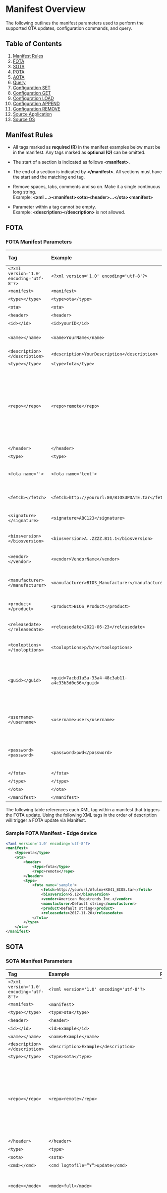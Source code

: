 # Manifest Overview

The following outlines the manifest parameters used to perform the supported OTA updates, configuration commands, and query.

## Table of Contents
1. [Manifest Rules](#manifest-rules-)
2. [FOTA](#FOTA)
3. [SOTA](#SOTA)
4. [POTA](#POTA)
5. [AOTA](#AOTA)
6. [Query](#Query)
7. [Configuration SET](#Set)
8. [Configuration GET](#Get)
9. [Configuration LOAD](#Load)
10. [Configuration APPEND](#Append)
11. [Configuration REMOVE](#Remove)
12. [Source Application](#Application)
13. [Source OS](#OS)

## Manifest Rules 

- All tags marked as **required (R)** in the manifest examples below
    must be in the manifest. Any tags marked as **optional (O)** can be
    omitted.

- The start of a section is indicated as follows **\<manifest\>**.

- The end of a section is indicated by **\</manifest\>**. All sections
    must have the start and the matching end tag.

- Remove spaces, tabs, comments and so on. Make it a single continuous
    long string.  
    Example: **\<xml
    ...\>\<manifest\>\<ota\>\<header\>...\</ota\>\<manifest\>**

- Parameter within a tag cannot be empty.  
    Example: **\<description\>\</description\>** is not allowed.


## FOTA

### FOTA Manifest Parameters

| Tag                                      | Example                                             | Required /Optional | Notes                                                                                                                                                       |
|:-----------------------------------------|:----------------------------------------------------|:------------------:|:------------------------------------------------------------------------------------------------------------------------------------------------------------|
| `<?xml version='1.0' encoding='utf-8'?>` | `<?xml version='1.0' encoding='utf-8'?>`            |         R          |                                                                                                                                                             |
| `<manifest>`                             | `<manifest>`                                        |         R          |                                                                                                                                                             |
| `<type></type>`                          | `<type>ota</type>`                                  |         R          | Always OTA                                                                                                                                                  |
| `<ota>`                                  | `<ota>`                                             |         R          |                                                                                                                                                             |
| `<header>`                               | `<header>`                                          |         R          |                                                                                                                                                             |
| `<id></id>`                              | `<id>yourID</id>`                                   |         O          |                                                                                                                                                             |
| `<name></name>`                          | `<name>YourName</name>`                             |         O          | Endpoint Manufacturer Name                                                                                                                                  |
| `<description></description>`            | `<description>YourDescription</description`>        |         O          |                                                                                                                                                             |
| `<type></type>`                          | `<type>fota</type>`                                 |         R          |                                                                                                                                                             |
| `<repo></repo>`                          | `<repo>remote</repo>`                               |         O          | [local or remote].  If file is already downloaded on the system, then use _**local**_.  If it needs to be fetched from remote repository, use **_remote_**. |
| `</header>`                              | `</header>`                                         |         R          |                                                                                                                                                             |
| `<type>`                                 | `<type>`                                            |         R          |                                                                                                                                                             |
| `<fota name=''>`                         | `<fota name='text'>`                                |         R          | Text must be compliant with XML Standards                                                                                                                   |
| `<fetch></fetch>`                        | `<fetch>http://yoururl:80/BIOSUPDATE.tar</fetch>`   |         R          | FOTA path created in repository                                                                                                                             |
| `<signature></signature>`                | `<signature>ABC123</signature>`                     |         O          | Digital signature of *.tar file.                                                                                                                            |
| `<biosversion></biosversion>`            | `<biosversion>A..ZZZZ.B11.1</biosversion>`          |         R          | Verify with BIOS Vendor (IBV)                                                                                                                               |
| `<vendor></vendor>`                      | `<vendor>VendorName</vendor>`                       |         R          | Verify with BIOS Vendor (IBV)                                                                                                                               |
| `<manufacturer></manufacturer>`          | `<manufacturer>BIOS_Manufacturer</manufacturer>`    |         R          | In Release Notes supplied by BIOS vendor                                                                                                                    |
| `<product></product>`                    | `<product>BIOS_Product</product>`                   |         R          | Product Name set by Manufacturer                                                                                                                            |
| `<releasedate></releasedate>`            | `<releasedate>2021-06-23</releasedate>`             |         R          | Verify with BIOS Vendor (IBV)                                                                                                                               |
| `<tooloptions></tooloptions>`            | `<tooloptions>p/b/n</tooloptions>`                  |         O          | Verify with BIOS Vendor (IBV)                                                                                                                               |
| `<guid></guid>`                          | `<guid>7acbd1a5a-33a4-48c3ab11-a4c33b3d0e56</guid>` |         O          | Check for ‘System Firmware Type’ on running cmd:fwupdate -l                                                                                                 |
| `<username></username>`                  | `<username>user</username>`                         |         O          | Username used during fetch from remote repository                                                                                                           |
| `<password><password>`                   | `<password>pwd</password>`                          |         O          | Password used during fetch from remote repository                                                                                                           |
| `</fota>`                                | `</fota>`                                           |         R          |                                                                                                                                                             |
| `</type>`                                | `</type>`                                           |         R          |                                                                                                                                                             |
| `</ota>`                                 | `</ota>`                                            |         R          |                                                                                                                                                             |
| `</manifest>`                            | `</manifest>`                                       |         R          |                                                                                                                                                             |

The following table references each XML tag within a manifest that triggers the FOTA update. Using the following XML tags in the order of
description will trigger a FOTA update via Manifest.

### Sample FOTA Manifest - Edge device
```xml
<?xml version='1.0' encoding='utf-8'?>
<manifest>
    <type>ota</type>
    <ota>
        <header>
            <type>fota</type>
            <repo>remote</repo>
        </header>
        <type>
            <fota name='sample'>
                <fetch>http://yoururl/Afulnx+X041_BIOS.tar</fetch>
                <biosversion>5.12</biosversion>
                <vendor>American Megatrends Inc.</vendor>
                <manufacturer>Default string</manufacturer>
                <product>Default string</product>
                <releasedate>2017-11-20</releasedate>
            </fota>
        </type>
    </ota>
</manifest>
```

## SOTA

### SOTA Manifest Parameters 

| Tag                                      | Example                                      | Required/Optional | Notes                                                                                                                                                       |
|:-----------------------------------------|:---------------------------------------------|:-----------------:|:------------------------------------------------------------------------------------------------------------------------------------------------------------|
| `<?xml version='1.0' encoding='utf-8'?>` | `<?xml version='1.0' encoding='utf-8'?>`     |         R         |                                                                                                                                                             |
| `<manifest>`                             | `<manifest`>                                 |         R         |                                                                                                                                                             |
| `<type></type>`                          | `<type>ota</type>`                           |         R         | Always OTA                                                                                                                                                  |
| `<header>`                               | `<header>`                                   |         R         |                                                                                                                                                             |
| `<id></id>`                              | `<id>Example</id>`                           |         O         |                                                                                                                                                             |
| `<name></name>`                          | `<name>Example</name>`                       |         O         |                                                                                                                                                             |
| `<description></description>`            | `<description>Example</description>`         |         O         |                                                                                                                                                             |
| `<type></type>`                          | `<type>sota</type>`                          |         R         |                                                                                                                                                             |
| `<repo></repo>`                          | `<repo>remote</repo>`                        |         R         | [local or remote].  If file is already downloaded on the system, then use _**local**_.  If it needs to be fetched from remote repository, use **_remote_**. |
| `</header>`                              | `</header>`                                  |         R         |                                                                                                                                                             |
| `<type>`                                 | `<type>`                                     |         R         |                                                                                                                                                             |
| `<sota>`                                 | `<sota>`                                     |         R         |                                                                                                                                                             |
| `<cmd></cmd>`                            | `<cmd logtofile=”Y”>update</cmd>`            |         R         |                                                                                                                                                             |
| `<mode></mode>`                          | `<mode>full</mode>`                          |         O         | Valid values: [full, no-download, download-only]                                                                                                            |
| `<fetch></fetch>`                        | `<fetch>https://yoururl/file.mender</fetch>` |         O         | Used to download mender file from remote repository. (use repo=remote)                                                                                      |
| `<username></username>`                  | `<username>xx</username>`                    |         O         | Username for remote repository                                                                                                                              |                                                                 |
| `<password></password>`                  | `<password>xxx</password>`                   |         O         | Password for remote repository                                                                                                                              |                                                                 |
| `<release_date></release_ date>`         | `<release_date>2020-01-01</release_date>`    |         O         | The release date provided should be in ‘YYYY-MM-DD’ format.                                                                                                 |
| `</sota>`                                | `</sota>`                                    |         R         |                                                                                                                                                             |
| `</type>`                                | `</type>`                                    |         R         |                                                                                                                                                             |
| `</ota>`                                 | `</ota>`                                     |         R         |                                                                                                                                                             |
| `</manifest>`                            | `</manifest`>                                |         R         |                                                                                                                                                             |

### Sample SOTA Manifest - Ubuntu: 
```xml
<?xml version="1.0" encoding="utf-8"?>
<manifest>
    <type>ota</type>
    <ota>
        <header>
            <type>sota</type>
            <repo>remote</repo>
        </header>
        <type>
            <sota>
                <cmd logtofile="Y">update</cmd>
                <mode>full</mode>
            </sota>
        </type>
    </ota>
</manifest>
```

### Sample SOTA Manifest - Mender update: 
```xml
<?xml version="1.0" encoding="utf-8"?>
<manifest>
    <type>ota</type>
    <ota>
        <header>
            <type>sota</type>
            <repo>remote</repo>
        </header>
        <type>
            <sota>
                <fetch>https://yoururl/mender.file</fetch>
                <username>user</username>
                <password>pwd</password>
                <cmd logtofile="Y">update</cmd>
                <release-date>2020-01-01</release_date>
            </sota>
        </type>
    </ota>
</manifest>
```


## POTA
The POTA manifest is used to perform both a FOTA and SOTA update at the same time to avoid conflicts when trying to update them individually.  This manifest combines both the FOTA and SOTA into one.

### POTA Manifest Parameters
| Tag                                      | Example                                             | Required/Optional | Notes                                                                  |
|:-----------------------------------------|:----------------------------------------------------|:-----------------:|:-----------------------------------------------------------------------|
| `<?xml version='1.0' encoding='utf-8'?>` | `<?xml version='1.0' encoding='utf-8'?>`            |         R         |                                                                        |
| `<manifest>`                             | `<manifest>`                                        |         R         |                                                                        |
| `<type></type>`                          | `<type>ota</type>`                                  |         R         | Always 'ota'                                                           |
| `<ota>`                                  | `<ota>`                                             |         R         |                                                                        |
| `<header>`                               | `<header>`                                          |         R         |                                                                        |
| `<id></id>`                              | `<id>yourid</id>`                                   |         O         |                                                                        |
| `<name></name>`                          | `<name>SampleAOTA</name>`                           |         O         |                                                                        |
| `<description></description>`            | `<description>Yourdescription</description>`        |         O         |                                                                        |
| `<type></type>`                          | `<type>pota</type>`                                 |         R         | Always 'pota'                                                          |
| `<repo></repo>`                          | `<repo>remote</repo>`                               |         R         | 'remote' or 'local'                                                    |
| `</header>`                              | `</header>`                                         |         R         |                                                                        |
| `<type>`                                 | `<type>`                                            |         R         |                                                                        |
| `<pota>`                                 | `<pota>`                                            |         R         |                                                                        |
| `<fota name=''>`                         | `<fota name='text'>`                                |         R         | Text must be compliant with XML Standards                              |
| `<fetch></fetch>`                        | `<fetch>http://yoururl:80/BIOSUPDATE.tar</fetch>`   |         R         | FOTA path created in repository                                        |
| `<signature></signature>`                | `<signature>ABC123</signature>`                     |         O         | Digital signature of *.tar file.                                       |
| `<biosversion></biosversion>`            | `<biosversion>A..ZZZZ.B11.1</biosversion>`          |         R         | Verify with BIOS Vendor (IBV)                                          |
| `<vendor></vendor>`                      | `<vendor>VendorName</vendor>`                       |         R         | Verify with BIOS Vendor (IBV)                                          |
| `<manufacturer></manufacturer>`          | `<manufacturer>BIOS_Manufacturer</manufacturer>`    |         R         | In Release Notes supplied by BIOS vendor                               |
| `<product></product>`                    | `<product>BIOS_Product</product>`                   |         R         | Product Name set by Manufacturer                                       |
| `<releasedate></releasedate>`            | `<releasedate>2021-06-23</releasedate>`             |         R         | Verify with BIOS Vendor (IBV)                                          |
| `<tooloptions></tooloptions>`            | `<tooloptions>p/b/n</tooloptions>`                  |         O         | Verify with BIOS Vendor (IBV)                                          |
| `<guid></guid>`                          | `<guid>7acbd1a5a-33a4-48c3ab11-a4c33b3d0e56</guid>` |         O         | Check for ‘System Firmware Type’ on running cmd:fwupdate -l            |
| `<username></username>`                  | `<username>user</username>`                         |         O         | Username used during fetch from remote repository                      |
| `<password><password>`                   | `<password>pwd</password>`                          |         O         | Password used during fetch from remote repository                      |
| `</fota>`                                | `</fota>`                                           |         R         |                                                                        |
| `<sota>`                                 | `<sota>`                                            |         R         |                                                                        |
| `<cmd></cmd>`                            | `<cmd logtofile=”Y”>update</cmd>`                   |         R         |                                                                        
| `<mode></mode>`                          | `<mode>full</mode>`                                 |         O         | Valid values: [full, no-download, download-only]                       |                                                              
| `<fetch></fetch>`                        | `<fetch>https://yoururl/file.mender</fetch>`        |         O         | Used to download mender file from remote repository. (use repo=remote) |
| `<path></path>`                          | `<path>/var/cache/file.mender</path>`               |         O         | Used to update using a local mender file  .  (use repo=local)          |
| `<username></username>`                  | `<username>xx</username>`                           |         O         | Username for remote repository                                         |                                                                 |
| `<password></password>`                  | `<password>xxx</password>`                          |         O         | Password for remote repository                                         |                                                                 |
| `<release_date></release_ date>`         | `<release_date>2020-01-01</release_date>`           |         O         | The release date provided should be in ‘YYYY-MM-DD’ format.            |
| `</sota>`                                | `</sota>`                                           |         R         |                                                                        |
| `</pota>`                                | `</pota>`                                           |         R         |                                                                        |
| `</type>`                                | `</type>`                                           |         R         |                                                                        |
| `</ota>`                                 | `</ota>`                                            |         R         |                                                                        |
| `</manifest>`                            | `</manifest>`                                       |         R         |                                                                        |

### POTA Example Manifest
```xml
<?xml version="1.0" encoding="UTF-8"?>
<manifest>
   <type>ota</type>
   <ota> 
      <header>
         <type>pota</type>
         <repo>remote</repo>
      </header>
      <type>
         <pota>
            <fota name="sample">
               <fetch>https://yoururl/capsule.bin</fetch>
               <biosversion>5.12</biosversion>
               <manufacturer>intel</manufacturer>
               <product>Alder Lake Client Platform</product>
               <vendor>Intel</vendor>
               <releasedate>2021-02-08</releasedate>
            </fota>
            <sota>
               <cmd logtofile="y">update</cmd>
               <mode>full</mode>
               <fetch>https://yoururl/core-image-minimal-20201028223515.dm-verity.mender</fetch>
               <release_date>2021-10-10</release_date>
            </sota>
         </pota>
      </type>
   </ota>
</manifest>
```

## AOTA

### AOTA Manifest Parameters
| Tag                                      | Example                                                  | Required/Optional | Notes                                                                               |
|:-----------------------------------------|:---------------------------------------------------------|:-----------------:|:------------------------------------------------------------------------------------|
| `<?xml version='1.0' encoding='utf-8'?>` | `<?xml version='1.0' encoding='utf-8'?>`                 |         R         |                                                                                     |
| `<manifest>`                             | `<manifest>`                                             |         R         |                                                                                     |
| `<type></type>`                          | `<type>ota</type>`                                       |         R         | Always 'ota'                                                                        |
| `<ota>`                                  | `<ota>`                                                  |         R         |                                                                                     |
| `<header>`                               | `<header>`                                               |         R         |                                                                                     |
| `<id></id>`                              | `<id>yourid</id>`                                        |         O         |                                                                                     |
| `<name></name>`                          | `<name>SampleAOTA</name>`                                |         O         |                                                                                     |
| `<description></description>`            | `<description>Yourdescription</description>`             |         O         |                                                                                     |
| `<type></type>`                          | `<type>aota</type>`                                      |         R         | Always 'aota'                                                                       |
| `<repo></repo>`                          | `<repo>remote</repo>`                                    |         R         | 'remote' or 'local'                                                                 |
| `<signature></signature>`               | `<signature>ABCDEFG</signature>`                           |         O         | signature for AOTA package
| `<sigversion></sigversion>`             | `<sigversion>384</sigversion>`                            |          O        | SHA hash size to use
| `</header>`                              | `</header>`                                              |         R         |                                                                                     |
| `<type>`                                 | `<type>`                                                 |         R         |                                                                                     |
| `<aota name="">`                         | `<aota name=”text”>`                                     |         R         | Text must follow XML standards                                                      |
| `<cmd></cmd>`                            | `<cmd>up</cmd>`                                          |         R         | Valid values: [down, import, list, load, pull, remove, stats, up, update]           |
| `<app></app>`                            | `<app>docker</app>`                                      |         R         | Valid values: [application, btrfs, compose, docker]                                 |
| `<fetch></fetch>`                        | `<fetch>http://server name/AOTA/container.tar.gz<fetch>` |         R         | Trusted repo + name of package                                                      |
| `<file></file>`                          | `<file>custom.yml</file>`                                |         O         | Name of custom YAML file to use with docker-compose                                 |
| `<version></version>`                    | `<version>0.7.6</version>`                               |         O         | Update Package version.                                                             |
| `<containerTag></containerTag>`          | `<containerTag>Modbusservice</containerTag>`             |         R         | Name of container image                                                             |
| `<deviceReboot></deviceReboot>`          | `<deviceReboot>yes</deviceReboot>`                       |         O         | [yes or no] Used by application update.  If yes, reboot system after update.        |
| `<username></username>`                  | `<username>user</username>`                              |         O         | Username credentials of the server where the package is hosted for downloads        |
| `<password></password>`                  | `<password>pwd</password>`                               |         O         | Password credentials of the server where the package is hosted for downloads        |
| `<dockerUsername></dockerUsername>`      | `<dockerUsername>usr</dockerUsername>`                   |         O         | Docker Username credentials of the private registry where docker images reside      |
| `<dockerPassword></dockerPassword>`      | `<dockerPassword>pwd</dockerPassword>`                   |         O         | Docker password credentials of the private registry where docker images reside      |
| `<dockerRegistry></dockerRegistry>`      | `<dockerRegistry>hub.intel.docker.com</dockerRegistry>`  |         O         | Used for Docker commands.                                                           |Docker registry URL of any private registry where the required docker images reside. |
| `</type>`                                | `</type>`                                                |         R         |                                                                                     |
| `</ota>`                                 | `</ota>`                                                 |         R         |                                                                                     |
| `</manifest>`                            | `</manifest>`                                            |         R         |                                                                                     |

### Application update manifest examples

#### Example of Debian package application update manifest
```xml
<?xml version='1.0' encoding='utf-8'?>
<manifest>
    <type>ota</type>
    <ota>
        <header>
            <type>aota</type>
            <repo>remote</repo>
        </header>
        <type>
            <aota name='samplerpm'>
                <cmd>update</cmd>
                <app>application </app>
                <fetch>yoururl/package.deb</fetch>
                <deviceReboot>yes</deviceReboot>
            </aota>
        </type>
    </ota>
</manifest>
```

### Docker manifest examples

#### Example of docker image import manifest 
```xml
<?xml version='1.0' encoding='utf-8'?>
<manifest>
    <type>ota</type>
    <ota>
        <header>
            <type>aota</type>
            <repo>remote</repo>
        </header>
        <type>
            <aota name='samplerpm'>
                <cmd>import</cmd>
                <app>docker</app>
                <fetch>yoururl/hdcrpmlite.tgz</fetch>
                <version>1.0</version>
                <containerTag>hdcrpmlite:1</containerTag>
            </aota>
        </type>
    </ota>
</manifest>
```

####  Example of docker image load manifest 
```xml
<?xml version='1.0' encoding='utf-8'?>
<manifest>
    <type>ota</type>
    <ota>
        <header>
            <type>aota</type>
            <repo>remote</repo>
        </header>
        <type>
            <aota name='samplerpm'>
                <cmd>load</cmd>
                <app>docker</app>
                <fetch>yoururl/coffee.tgz</fetch>
                <version>1.0</version>
                <containerTag>coffee</containerTag>
            </aota>
        </type>
    </ota>
</manifest>
```

####  Example of docker pull manifest 
```xml
<?xml version='1.0' encoding='utf-8'?>
<manifest>
    <type>ota</type>
    <ota>
        <header>
            <type>aota</type>
            <repo>remote</repo>
        </header>
        <type>
            <aota name='modbusservice'>
                <cmd>pull</cmd>
                <app>docker</app>
                <version>1.0</version>
                <containerTag>hello-world</containerTag>
            </aota>
        </type>
    </ota>
</manifest>
```

####  Example of docker remove manifest 
```xml
<?xml version='1.0' encoding='utf-8'?>
<manifest>
    <type>ota</type>
	<ota>
        <header>
            <type>aota</type>
            <repo>remote</repo>
        </header>
        <type>
            <aota name='modbusservice'>
                <cmd>remove</cmd>
                <app>docker</app>
                <version>1.0</version>
                <containerTag>hello-world</containerTag>
            </aota>
        </type>
    </ota>
</manifest>
```

####  Example of docker stats manifest 
```xml
<?xml version="1.0" encoding="utf-8"?>
<manifest>
    <type>ota</type>
    <ota>
        <header>
            <type>aota</type>
            <repo>remote</repo>
        </header>
        <type>
            <aota>name="sample-rpm">
                <cmd>stats</cmd>
                <app>docker</app>
            </aota>
        </type>
    </ota>
</manifest>
```
### Docker-Compose Manifest Examples

#### Example of docker-compose up manifest 
```xml
<?xml version='1.0' encoding='utf-8'?>
<manifest>
    <type>ota</type>
    <ota>
        <header>
            <type>aota</type>
            <repo>remote</repo>
        </header>
        <type>
            <aota name='samplerpm'>
                <cmd>up</cmd>
                <app>compose</app>
                <fetch>yoururl/simplecompose.tar.gz</fetch>
                <version>2.0</version>
                <containerTag>simplecompose</containerTag>
            </aota>
        </type>
    </ota>
</manifest>
```

#### Example of ‘docker-compose -f <custom.yml> up’ manifest 
```xml
<?xml version="1.0" encoding="utf-8"?>
<manifest>
    <type>ota</type>
    <ota>
        <header>
            <type>aota</type>
            <repo>remote</repo>
        </header>
        <type>
            <aota name="samplerpm">
                <cmd>up</cmd>
                <app>compose</app>
                <fetch>yoururl/simplecompose.tar.gz</fetch>
                <file>custom.yml</file>
                <containerTag>simplecompose</containerTag>
                <username>username</username>
                <password>XXXXX</password>
            </aota>
        </type>
    </ota>
</manifest>
```

#### Example of docker-compose down manifest 
```xml
<?xml version='1.0' encoding='utf-8'?>
<manifest>
    <type>ota</type>
    <ota>
        <header>
            <type>aota</type>
            <repo>remote</repo>
        </header>
        <type>
            <aota name='modbusservice'>
                <cmd>down</cmd>
                <app>compose</app>
                <fetch>yoururl/modbusservice.tar.gz</fetch>
                <version>1.0</version>
                <containerTag>modbusservice</containerTag>
            </aota>
        </type>
    </ota>
</manifest>
```

#### Example of ‘docker-compose -f <custom.yml> down’ manifest 
```xml
<?xml version="1.0" encoding="utf-8"?>
<manifest>
    <type>ota</type>
    <ota>
        <header>
            <type>aota</type>
            <repo>remote</repo>
        </header>
        <type>
            <aota name="samplerpm">
                <cmd>down</cmd>
                <app>compose</app>
                <file>custom.yml</file>
                <containerTag>simple-compose</containerTag>
            </aota>
        </type>
    </ota>
</manifest>
```

#### Example of docker-compose pull manifest 
```xml
<?xml version='1.0' encoding='utf-8'?>
<manifest>
    <type>ota</type>
    <ota>
        <header>
            <type>aota</type>
            <repo>remote</repo>
        </header>
        <type>
            <aota name='sample-docker-compose-up'>
                <cmd>pull</cmd>
                <app>compose</app>
                <fetch>yoururl/simple-compose.tar.gz</fetch>
                <version>1.0</version>
                <containerTag>simplecompose</containerTag>
            </aota>
        </type>
    </ota>
</manifest>
```

#### Example of ‘docker-compose -f <custom.yml> pull’ manifest 
```xml
<?xml version="1.0" encoding="utf-8"?>
<manifest>
    <type>ota</type>
    <ota>
        <header>
            <type>aota</type>
            <repo>remote</repo>
        </header>
        <type>
            <aota name="samplerpm">
                <cmd>pull</cmd>
                <app>compose</app>
                <fetch>yoururl/simplecompose.tar.gz</fetch>
                <file>custom.yml</file>
                <containerTag>simplecompose</containerTag>
                <username>username</username>
                <password>XXXXX</password>
            </aota>
        </type>
    </ota>
</manifest>
```

#### Example of docker-compose list manifest 
```xml
<?xml version='1.0' encoding='utf-8'?>
<manifest>
    <type>ota</type>
    <ota>
        <header>
            <type>aota</type>
            <repo>remote</repo>
        </header>
        <type>
            <aota name='sample-docker-composeup'>
                <cmd>list</cmd>
                <app>compose</app>
                <containerTag>simplecompose</containerTag>
            </aota>
        </type>
    </ota>
</manifest>
```

#### Example of docker-compose remove manifest 
```xml
<?xml version='1.0' encoding='utf-8'?>
<manifest>
    <type>ota</type>
    <ota>
        <header>
            <type>aota</type>
            <repo>remote</repo>
        </header>
        <type>
            <aota name='sample-docker-composeremove'>
                <cmd>remove</cmd>
                <app>compose</app>
                <version>1.0</version>
                <containerTag>simple-compose</containerTag>
            </aota>
        </type>
    </ota>
</manifest>
```

## Query

### Query Manifest Parameters 

The query command can be used to gather information about the system and the Vision cards.

| XML Tags                                 | Definition                                   | Required/Optional | Notes                                                                                           |
|:-----------------------------------------|:---------------------------------------------|:-----------------:|:------------------------------------------------------------------------------------------------|
| `<?xml version='1.0' encoding='utf-8'?>` |                                              |         R         |                                                                                                 |
| `<manifest>`                             | `<manifest>`                                 |         R         |                                                                                                 |
| `<type><type>`                           | `<type>cmd</type>`                           |         R         | will always be 'cmd'                                                                            |
| `<cmd></cmd>`                            | `<cmd>query</cmd>`                           |         R         | will always be 'query'                                                                          |
| `<query>`                                | `<query>`                                    |         R         |                                                                                                 |
| `<option></option>`                      | `<option>all</option>`                       |         R         | [Available Options](Query.md)                                                                   |
| `</query>`                               | `</query>`                                   |         R         |                                                                                                 |
| `</manifest>`                            | `</manifest>`                                |         R         |                                                                                                 |


## Query types supported
  
| Supported on Edge only |    Supported options     |
|:-----------------------|:------------------------:|
| swbom                  | all, hw, fw, os, version |  


#### Example of all query manifest 
```xml
<?xml version="1.0" encoding="utf-8"?>
<manifest>
    <type>cmd</type>
    <cmd>query</cmd>
    <query>
        <option>all</option>
    </query>
</manifest>
```

#### Example of hw query manifest
```xml
<?xml version="1.0" encoding="utf-8"?>
<manifest>
    <type>cmd</type>
    <cmd>query</cmd>
    <query>
        <option>hw</option>
    </query>
</manifest>
```

#### Example of fw query manifest
```xml
<?xml version="1.0" encoding="utf-8"?>
<manifest>
    <type>cmd</type>
    <cmd>query</cmd>
    <query>
        <option>fw</option>
    </query>
</manifest>
```

#### Example of os query manifest
```xml
<?xml version="1.0" encoding="utf-8"?>
<manifest>
    <type>cmd</type>
    <cmd>query</cmd>
    <query>
        <option>os</option>
    </query>
</manifest>
```

#### Example of version query manifest
```xml
<?xml version="1.0" encoding="utf-8"?>
<manifest>
    <type>cmd</type>
    <cmd>query</cmd>
    <query>
        <option>version</option>
    </query>
</manifest>
```


#### Example of swbom query manifest
```xml
<?xml version="1.0" encoding="utf-8"?>
<manifest>
    <type>cmd</type>
    <cmd>query</cmd>
    <query>
        <option>swbom</option>
    </query>
</manifest>
```

## Configuration Settings

### Get

#### Get Configuration Manifest Parameters
| Tag                                      | Example                                      | Required/Optional | Notes                                                                                                           |
|:-----------------------------------------|:---------------------------------------------|:-----------------:|:----------------------------------------------------------------------------------------------------------------|
| `<?xml version='1.0' encoding='utf-8'?>` | `<?xml version='1.0' encoding='utf-8'?>`     |         R         |                                                                                                                 |
| `<manifest>`                             | `<manifest>`                                 |         R         |                                                                                                                 |
| `<type></type>`                          | `<type>config</type>`                        |         R         | Always 'config'                                                                                                 |
| `<config>`                               | `<config>`                                   |         R         |                                                                                                                 |
| `<cmd></cmd>`                            | `<cmd>get_element</cmd>`                     |         R         |                                                                                                                 |
| `<configtype>`                           | `<configtype>`                               |         R         |                                                                                                                 |
| `<get>`                                  | `<get>`                                      |         R         |                                                                                                                 |
| `<path></path>`                          | `<path>minStorageMB;minMemoryMB</path>`      |         R         |                                                                                                                 |
| `</get>`                                 | `</get>`                                     |         R         |                                                                                                                 |
| `</configtype>`                          | `</configtype>`                              |         R         |                                                                                                                 |
| `</config>`                              | `</config`                                   |         R         |                                                                                                                 |
| `</manifest>`                            | `</manifest>`                                |         R         |                                                                                                                 |

#### Get Configuration Examples 
-   To set one value: **minStorageMB**
-   To set multiple values at once: **minStorageMB;minMemoryMB**

* Path takes in keys as an input, with key as the configuration
    parameter tag, where the value needs to be retrieved. To retrieve
    multiple values at once, use ‘**;**’ to separate one tag from
    another as shown above.

##### Configuration Get Manifest Example

```xml
<?xml version="1.0" encoding="UTF-8"?>
<manifest>
    <type>config</type>
    <config>
        <cmd>get_element</cmd>
        <configtype>
            <get>
                <path>minStorageMB;minMemoryMB</path>
            </get>
        </configtype>
    </config>
</manifest>
```


### Set

#### Configuration Set Manifest Parameters
| Tag                                      | Example                                         | Required/Optional | Notes                                                                                                           |
|:-----------------------------------------|:------------------------------------------------|:-----------------:|:----------------------------------------------------------------------------------------------------------------|
| `<?xml version='1.0' encoding='utf-8'?>` | `<?xml version='1.0' encoding='utf-8'?>`        |         R         |                                                                                                                 |
| `<manifest>`                             | `<manifest>`                                    |         R         |                                                                                                                 |
| `<type></type>`                          | `<type>config</type>`                           |         R         | Always 'config'                                                                                                 |
| `<config>`                               | `<config>`                                      |         R         |                                                                                                                 |
| `<cmd></cmd>`                            | `<cmd>set_element</cmd>`                        |         R         |                                                                                                                 |
| `<configtype>`                           | `<configtype>`                                  |         R         |                                                                                                                 |
| `<set>`                                  | `<set>`                                         |         R         |                                                                                                                 |
| `<path></path>`                          | `<path>minStorageMB:100;minMemoryMB:200</path>` |         R         |                                                                                                                 |
| `</set>`                                 | `</set>`                                        |         R         |                                                                                                                 |
| `</configtype>`                          | `</configtype>`                                 |         R         |                                                                                                                 |
| `</config>`                              | `</config>`                                     |         R         |                                                                                                                 |
| `</manifest>`                            | `</manifest>`                                   |         R         |                                                                                                                 |

#### Set Examples 
-   To set one value: minStorageMB:100
-   To set multiple values at once: minStorageMB:100;minMemoryMB:200
* Path takes in key value pairs as an input, with key as the
    configuration parameter tag and value to be set as the value. To set
    multiple key:value pairs, use “**;**” to separate one pair from
    another as shown in the example above.

##### Configuration Set Manifest Example
```xml
<?xml version="1.0" encoding="UTF-8"?>
<manifest>
    <type>config</type>
    <config>
        <cmd>set_element</cmd>
        <configtype>
            <set>
                <path>minStorageMB:100;minMemoryMB:200</path>
            </set>
        </configtype>
    </config>
</manifest>
```


## Load

#### Configuration LOAD Manifest Parameters
| Tag                                      | Example                                                       | Required/Optional | Notes           |
|:-----------------------------------------|:--------------------------------------------------------------|:-----------------:|:----------------|
| `<?xml version='1.0' encoding='utf-8'?>` | `<?xml version='1.0' encoding='utf-8'?>`                      |         R         |                 |
| `<manifest>`                             | `<manifest>`                                                  |         R         |                 |
| `<type></type>`                          | `<type>config</type>`                                         |         R         | Always 'config' |
| `<config>`                               | `<ota>`                                                       |         R         |                 |
| `<cmd></cmd>`                            | `<cmd>load</cmd>`                                             |         R         |                 |
| `<configtype>`                           | `<configtype>`                                                |         R         |                 |
| `<load>`                                 | `<load>`                                                      |         R         |                 |
| `<fetch></fetch>`                        | `<fetch>http://yoururl:port/intel_manageability.conf</fetch>` |         R         |                 |
| `</load>`                                | `</load>`                                                     |         R         |                 |
| `</configtype>`                          | `</configtype>`                                               |         R         |                 |
| `</config>`                              | `</config>`                                                   |         R         |                 |
| `</manifest>`                            | `</manifest>`                                                 |         R         |                 |


* The configuration file you provide in Fetch needs to be named *intel_manageability.conf*. If you wish to send with
    signature; then TAR both the PEM file and the *intel_manageability.conf* in a TAR file.

##### Configuration Load Manifest Example
```xml
<?xml version="1.0" encoding="UTF-8"?>
<manifest>
    <type>config</type>
    <config>
        <cmd>load</cmd>
        <configtype>
            <load>
                <fetch>http://yoururl:port/intel_manageability.conf</fetch>
            </load>
        </configtype>
    </config>
</manifest>
```

## Append

#### Configuration Append Manifest Parameters
| Tag                                      | Example                                  | Required/Optional | Notes           |
|:-----------------------------------------|:-----------------------------------------|:-----------------:|:----------------|
| `<?xml version='1.0' encoding='utf-8'?>` | `<?xml version='1.0' encoding='utf-8'?>` |         R         |                 |
| `<manifest>`                             | `<manifest>`                             |         R         |                 |
| `<type></type>`                          | `<type>config</type>`                    |         R         | Always 'config' |
| `<config>`                               | `<config>`                               |         R         |                 |
| `<cmd></cmd>`                            | `<cmd>append</cmd>`                      |         R         |                 |
| `<configtype>`                           | `<configtype>`                           |         R         |                 |
| `<append>`                               | `<append>`                               |         R         |                 |
| `<path></path>`                          | `<path>sotaSW:trtl</path>`               |         R         |                 |
| `</append>`                              | `</append>`                              |         R         |                 |
| `</configtype>`                          | `</configtype>`                          |         R         |                 |
| `</config>`                              | `</config`                               |         R         |                 |
| `</manifest>`                            | `</manifest>`                            |         R         |                 |

#### Configuration Append Manifest Example

* Append is only applicable to three configuration tags, for example,
    **trustedRepositories**, **sotaSW** and **ubuntuAptSource**
* Path takes in key value pair format, example: trustedRepositories:  https://dummyURL.com
```xml
<?xml version="1.0" encoding="UTF-8"?>
<manifest>
    <type>config</type>
    <config>
        <cmd>append</cmd>
        <configtype>
            <append>
                <path>trustedRepositories:https://dummyURL.com</path>
            </append>
        </configtype>
    </config>
</manifest>
```

## Remove

#### Configuration Remove Manifest Parameters
| Tag                                      | Example                                  | Required/Optional | Notes           |
|:-----------------------------------------|:-----------------------------------------|:-----------------:|:----------------|
| `<?xml version='1.0' encoding='utf-8'?>` | `<?xml version='1.0' encoding='utf-8'?>` |         R         |                 |
| `<manifest>`                             | `<manifest>`                             |         R         |                 |
| `<type></type>`                          | `<type>config</type>`                    |         R         | Always 'config' |
| `<config>`                               | `<config>`                               |         R         |                 |
| `<cmd></cmd>`                            | `<cmd>remove</cmd>`                      |         R         |                 |
| `<configtype>`                           | `<configtype>`                           |         R         |                 |
| `<remove>`                               | `<remove>`                               |         R         |                 |
| `<path></path>`                          | `<path>sotaSW:trtl</path>`               |         R         |                 |
| `</remove>`                              | `</remove>`                              |         R         |                 |
| `</configtype>`                          | `</configtype>`                          |         R         |                 |
| `</config>`                              | `</config>`                              |         R         |                 |
| `</manifest>`                            | `</manifest>`                            |         R         |                 |

#### Configuration Remove Manifest Example
* *Remove* is only applicable to three configuration tags, for
    example, **trustedRepositories**, **sotaSW** and
    **ubuntuAptSource**.
* Path takes in key value pair format, example: trustedRepositories:https://dummyURL.com

```xml
<?xml version="1.0" encoding="UTF-8"?>
<manifest>
    <type>config</type>
    <config>
        <cmd>remove</cmd>
        <configtype>
            <remove>
                <path>trustedRepositories:https://dummyURL.com</path>
            </remove>
        </configtype>
    </config>
</manifest>
```

## Application

#### Source Application Add Manifest Parameters
| Tag                                      | Example                                                                                        | Required/Optional | Notes           |
|:-----------------------------------------|:-----------------------------------------------------------------------------------------------|:-----------------:|:----------------|
| `<?xml version='1.0' encoding='utf-8'?>` | `<?xml version='1.0' encoding='utf-8'?>`                                                       |         R         |                 |
| `<manifest>`                             | `<manifest>`                                                                                   |         R         |                 |
| `<type></type>`                          | `<type>source</type>`                                                                          |         R         |                 |
| `<applicationSource>`                    | `<applicationSource>`                                                                          |         R         |                 |
| `<add>`                                  | `<add>`                                                                                        |         R         |                 |
| `<gpg>`                                  | `<gpg>`                                                                                        |         O         |                 |
| `<uri></uri>`                            | `<uri>https://dl-ssl.google.com/linux/linux_signing_key.pub</uri>`                             |         O         |                 |
| `<keyname></keyname>`                    | `<keyname>google-chrome.gpg</keyname>`                                                         |         O         |                 | 
| `</gpg>`                                 | `</gpg>`                                                                                       |         O         |                 |
| `<repo>`                                 | `<repo>`                                                                                       |         R         |                 |
| `<repos>`                                | `<repos>`                                                                                      |         R         |                 |
| `<source_pkg>`                           | `<source_pkg>deb [arch=amd64] http://dl.google.com/linux/chrome/deb/ stable main</source_pkg>` |         R         |                 |
| `</repos>`                               | `</repos>`                                                                                     |         R         |                 |
| `<filename></filename>`                  | `<filename>google-chrome.list</filename>`                                                      |         R         |                 |
| `</repo>`                                | `</repo>`                                                                                      |         R         |                 |
| `</add>`                                 | `</add>`                                                                                       |         R         |                 |
| `</applicationSource>`                   | `</applicationSource>`                                                                         |         R         |                 |
| `</manifest>`                            | `</manifest>`                                                                                  |         R         |                 |




#### Source Application Add Manifest Example using remote GPG key
```xml
<?xml version="1.0" encoding="UTF-8"?>
<manifest>
    <type>source</type>
    <applicationSource>
        <add>
            <gpg>
                <uri>https://dl-ssl.google.com/linux/linux_signing_key.pub</uri>
                <keyname>google-chrome.gpg</keyname>
            </gpg>
            <repo>
                <repos>
                    <source_pkg>deb [arch=amd64] http://dl.google.com/linux/chrome/deb/ stable main</source_pkg>
                    <source_pkg>deb [arch=amd64] http://dl.google.com/linux/chrome/deb/ stable second</source_pkg>
                </repos>
                <filename>google-chrome.list</filename>
            </repo>
        </add>
    </applicationSource>
</manifest>
```

#### Source Application Add Manifest Example (deb822 format)
```xml
<?xml version="1.0" encoding="UTF-8"?>
<manifest>
    <type>source</type>
    <applicationSource>
            <repo>
                <repos>
                    <source_pkg>Enabled: yes</source_pkg>
                    <source_pkg>Types: deb</source_pkg>
                    <source_pkg>URIs: http://dl.google.com/linux/chrome/deb/</source_pkg>
                    <source_pkg>Suites: stable</source_pkg>
                    <source_pkg>Components: main</source_pkg>
                    <source_pkg>Signed-By:</source_pkg>
                    <source_pkg> -----BEGIN PGP PUBLIC KEY BLOCK-----</source_pkg>
                    <source_pkg> Version: GnuPG v1.4.2.2 (GNU/Linux)</source_pkg>
                    <source_pkg> .</source_pkg>
                    <source_pkg> mQGiBEXwb0YRBADQva2NLpYXxgjNkbuP0LnPoEXruGmvi3XMIxjEUFuGNCP4Rj/a</source_pkg>
                    <source_pkg> kv2E5VixBP1vcQFDRJ+p1puh8NU0XERlhpyZrVMzzS/RdWdyXf7E5S8oqNXsoD1z</source_pkg>
                    <source_pkg> fvmI+i9b2EhHAA19Kgw7ifV8vMa4tkwslEmcTiwiw8lyUl28Wh4Et8SxzwCggDcA</source_pkg>
                    <source_pkg> feGqtn3PP5YAdD0km4S4XeMEAJjlrqPoPv2Gf//tfznY2UyS9PUqFCPLHgFLe80u</source_pkg>
                    <source_pkg> QhI2U5jt6jUKN4fHauvR6z3seSAsh1YyzyZCKxJFEKXCCqnrFSoh4WSJsbFNc4PN</source_pkg>
                    <source_pkg> b0V0SqiTCkWADZyLT5wll8sWuQ5ylTf3z1ENoHf+G3um3/wk/+xmEHvj9HCTBEXP</source_pkg>
                    <source_pkg> 78X0A/0Tqlhc2RBnEf+AqxWvM8sk8LzJI/XGjwBvKfXe+l3rnSR2kEAvGzj5Sg0X</source_pkg>
                    <source_pkg> 4XmfTg4Jl8BNjWyvm2Wmjfet41LPmYJKsux3g0b8yzQxeOA4pQKKAU3Z4+rgzGmf</source_pkg>
                    <source_pkg> HdwCG5MNT2A5XxD/eDd+L4fRx0HbFkIQoAi1J3YWQSiTk15fw7RMR29vZ2xlLCBJ</source_pkg>
                    <source_pkg> bmMuIExpbnV4IFBhY2thZ2UgU2lnbmluZyBLZXkgPGxpbnV4LXBhY2thZ2VzLWtl</source_pkg>
                    <source_pkg> eW1hc3RlckBnb29nbGUuY29tPohjBBMRAgAjAhsDBgsJCAcDAgQVAggDBBYCAwEC</source_pkg>
                    <source_pkg> HgECF4AFAkYVdn8CGQEACgkQoECDD3+sWZHKSgCfdq3HtNYJLv+XZleb6HN4zOcF</source_pkg>
                    <source_pkg> AJEAniSFbuv8V5FSHxeRimHx25671az+uQINBEXwb0sQCACuA8HT2nr+FM5y/kzI</source_pkg>
                    <source_pkg> A51ZcC46KFtIDgjQJ31Q3OrkYP8LbxOpKMRIzvOZrsjOlFmDVqitiVc7qj3lYp6U</source_pkg>
                    <source_pkg> rgNVaFv6Qu4bo2/ctjNHDDBdv6nufmusJUWq/9TwieepM/cwnXd+HMxu1XBKRVk9</source_pkg>
                    <source_pkg> XyAZ9SvfcW4EtxVgysI+XlptKFa5JCqFM3qJllVohMmr7lMwO8+sxTWTXqxsptJo</source_pkg>
                    <source_pkg> pZeKz+UBEEqPyw7CUIVYGC9ENEtIMFvAvPqnhj1GS96REMpry+5s9WKuLEaclWpd</source_pkg>
                    <source_pkg> K3krttbDlY1NaeQUCRvBYZ8iAG9YSLHUHMTuI2oea07Rh4dtIAqPwAX8xn36JAYG</source_pkg>
                    <source_pkg> 2vgLAAMFB/wKqaycjWAZwIe98Yt0qHsdkpmIbarD9fGiA6kfkK/UxjL/k7tmS4Vm</source_pkg>
                    <source_pkg> CljrrDZkPSQ/19mpdRcGXtb0NI9+nyM5trweTvtPw+HPkDiJlTaiCcx+izg79Fj9</source_pkg>
                    <source_pkg> KcofuNb3lPdXZb9tzf5oDnmm/B+4vkeTuEZJ//IFty8cmvCpzvY+DAz1Vo9rA+Zn</source_pkg>
                    <source_pkg> cpWY1n6z6oSS9AsyT/IFlWWBZZ17SpMHu+h4Bxy62+AbPHKGSujEGQhWq8ZRoJAT</source_pkg>
                    <source_pkg> G0KSObnmZ7FwFWu1e9XFoUCt0bSjiJWTIyaObMrWu/LvJ3e9I87HseSJStfw6fki</source_pkg>
                    <source_pkg> 5og9qFEkMrIrBCp3QGuQWBq/rTdMuwNFiEkEGBECAAkFAkXwb0sCGwwACgkQoECD</source_pkg>
                    <source_pkg> D3+sWZF/WACfeNAu1/1hwZtUo1bR+MWiCjpvHtwAnA1R3IHqFLQ2X3xJ40XPuAyY</source_pkg>
                    <source_pkg> /FJG</source_pkg>
                    <source_pkg> %20=Quqp</source_pkg>
                    <source_pkg> -----END PGP PUBLIC KEY BLOCK-----</source_pkg>
                </repos>
                <filename>google-chrome.sources</filename>
            </repo>
        </add>
    </applicationSource>
</manifest>
```

#### Source Application Update Manifest Parameters
| Tag                                      | Example                                                                                        | Required/Optional | Notes |
|:-----------------------------------------|:-----------------------------------------------------------------------------------------------|:-----------------:|:------|
| `<?xml version='1.0' encoding='utf-8'?>` | `<?xml version='1.0' encoding='utf-8'?>`                                                       |         R         |       |
| `<manifest>`                             | `<manifest>`                                                                                   |         R         |       |
| `<type></type>`                          | `<type>source</type>`                                                                          |         R         |       |
| `<applicationSource>`                    | `<applicationSource>`                                                                          |         R         |       |
| `<update>`                               | `<update>`                                                                                     |         R         |       |
| `<repo>`                                 | `<repo>`                                                                                       |         R         |       |
| `<repos>`                                | `<repos>`                                                                                      |         R         |       |
| `<source_pkg>`                           | `<source_pkg>deb [arch=amd64] http://dl.google.com/linux/chrome/deb/ stable main</source_pkg>` |         R         |       |
| `</repos>`                               | `</repos>`                                                                                     |         R         |       |
| `<filename></filename>`                  | `<filename>google-chrome.list</filename>`                                                      |         R         |       |
| `</repo>`                                | `</repo>`                                                                                      |         R         |       |
| `</update>`                              | `</update>`                                                                                    |         R         |       |  
| `</applicationSource>`                   | `</applicationSource>`                                                                         |         R         |       |
| `</manifest>`                            | `</manifest>`                                                                                  |         R         |       |




#### Source Application Update Manifest Example
```xml
<?xml version="1.0" encoding="UTF-8"?>
<manifest>
    <type>source</type>
    <applicationSource>
        <update>
            <repo>
                <repos>
                    <source_pkg>deb [arch=amd64] http://dl.google.com/linux/chrome/deb/ stable main</source_pkg>  
                </repos>
                <filename>google-chrome.list</filename>
            </repo>
        </update>
    </applicationSource>
</manifest>
```

#### Source Application Remove Manifest Parameters
| Tag                                      | Example                                   | Required/Optional | Notes |
|:-----------------------------------------|:------------------------------------------|:-----------------:|:------|
| `<?xml version='1.0' encoding='utf-8'?>` | `<?xml version='1.0' encoding='utf-8'?>`  |         R         |       |
| `<manifest>`                             | `<manifest>`                              |         R         |       |
| `<type></type>`                          | `<type>source</type>`                     |         R         |       |
| `<applicationSource>`                    | `<applicationSource>`                     |         R         |       |
| `<remove>`                               | `<remove>`                                |         R         |       |
| `<gpg>`                                  | `<gpg>`                                   |         O         |       |
| `<keyname></keyname>`                    | `<keyname>google-chrome.gpg</keyname>`    |         O         |       | 
| `</gpg>`                                 | `<gpg>`                                   |         O         |       |
| `<repo>`                                 | `<repo>`                                  |         R         |       |
| `<filename></filename>`                  | `<filename>google-chrome.list</filename>` |         R         |       |
| `</repo>`                                | `</repo>`                                 |         R         |       |
| `</remove>`                              | `</remove>`                               |         R         |       |
| `</applicationSource>`                   | `</applicationSource>`                    |         R         |       |
| `</manifest>`                            | `</manifest>`                             |         R         |       |




#### Source Application Remove Manifest Example (Including GPG key)
```xml
<?xml version="1.0" encoding="UTF-8"?>
<manifest>
    <type>source</type>
    <applicationSource>
        <remove>
            <gpg>
                <keyname>google-chrome.gpg</keyname>
            </gpg>
            <repo>
                <filename>google-chrome.list</filename>
            </repo>
        </remove>
    </applicationSource>
</manifest>
```

#### Source Application Remove Manifest Example (Excluding GPG key)
```xml
<?xml version="1.0" encoding="UTF-8"?>
<manifest>
    <type>source</type>
    <applicationSource>
        <remove>
            <repo>
                <filename>google-chrome.sources</filename>
            </repo>
        </remove>
    </applicationSource>
</manifest>
```

#### Source Application List Manifest Parameters
| Tag                                      | Example                                  | Required/Optional | Notes |
|:-----------------------------------------|:-----------------------------------------|:-----------------:|:------|
| `<?xml version='1.0' encoding='utf-8'?>` | `<?xml version='1.0' encoding='utf-8'?>` |         R         |       |
| `<manifest>`                             | `<manifest>`                             |         R         |       |
| `<type></type>`                          | `<type>source</type>`                    |         R         |       |
| `<applicationSource>`                    | `<applicationSource>`                    |         R         |       |
| `<list/>`                                | `<list/>`                                |         R         |       |
| `</applicationSource>`                   | `</applicationSource>`                   |         R         |       |
| `</manifest>`                            | `</manifest>`                            |         R         |       |




#### Source application list Manifest Example
```xml
<?xml version="1.0" encoding="UTF-8"?>
<manifest>
    <type>source</type>
    <applicationSource>
        <list/>
    </applicationSource>
</manifest>
```

## OS

#### Source OS Add Manifest Parameters
| Tag                                      | Example                                                                                           | Required/Optional | Notes |
|:-----------------------------------------|:--------------------------------------------------------------------------------------------------|:-----------------:|:------|
| `<?xml version='1.0' encoding='utf-8'?>` | `<?xml version='1.0' encoding='utf-8'?>`                                                          |         R         |       |
| `<manifest>`                             | `<manifest>`                                                                                      |         R         |       |
| `<type></type>`                          | `<type>source</type>`                                                                             |         R         |       |
| `<osSource>`                             | `<osSource>`                                                                                      |         R         |       |
| `<add>`                                  | `<add>`                                                                                           |         R         |       |
| `<repos>`                                | `<repos>`                                                                                         |         R         |       |
| `<source_pkg>`                           | `<source_pkg>deb http://archive.ubuntu.com/ubuntu/ jammy-security main restricted</source_pkg>  ` |         R         |       |
| `</repos>`                               | `</repos>`                                                                                        |         R         |       |
| `</add>`                                 | `</add>`                                                                                          |         R         |       |
| `</osSource>`                            | `</osSource>`                                                                                     |         R         |       |
| `</manifest>`                            | `</manifest>`                                                                                     |         R         |       |




#### Source OS Add Manifest Example
```xml
<?xml version="1.0" encoding="UTF-8"?>
<manifest>
    <type>source</type>
    <osSource>
        <add>
            <repos>
                <source_pkg>deb http://archive.ubuntu.com/ubuntu/ jammy-security main restricted</source_pkg>  
                <source_pkg>deb http://archive.ubuntu.com/ubuntu/ jammy-security universe</source_pkg>
            </repos>
        </add>
    </osSource>
</manifest>
```

#### Source os Update Manifest Parameters
| Tag                                      | Example                                                                                           | Required/Optional | Notes |
|:-----------------------------------------|:--------------------------------------------------------------------------------------------------|:-----------------:|:------|
| `<?xml version='1.0' encoding='utf-8'?>` | `<?xml version='1.0' encoding='utf-8'?>`                                                          |         R         |       |
| `<manifest>`                             | `<manifest>`                                                                                      |         R         |       |
| `<type></type>`                          | `<type>source</type>`                                                                             |         R         |       |
| `<osSource>`                             | `<osSource>`                                                                                      |         R         |       |
| `<update>`                               | `<update>`                                                                                        |         R         |       |
| `<repos>`                                | `<repos>`                                                                                         |         R         |       |
| `<source_pkg>`                           | `<source_pkg>deb http://archive.ubuntu.com/ubuntu/ jammy-security main restricted</source_pkg>  ` |         R         |       |
| `</repos>`                               | `</repos>`                                                                                        |         R         |       |
| `</update>`                              | `</update>`                                                                                       |         R         |       |  
| `</osSource>`                            | `</osSource>`                                                                                     |         R         |       |
| `</manifest>`                            | `</manifest>`                                                                                     |         R         |       |




#### Source OS Update Manifest Example
```xml
<?xml version="1.0" encoding="UTF-8"?>
<manifest>
    <type>source</type>
    <osSource>
        <update>
            <repos>
                <source_pkg>deb http://archive.ubuntu.com/ubuntu/ jammy-security main restricted</source_pkg>  
                <source_pkg>deb http://archive.ubuntu.com/ubuntu/ jammy-security universe</source_pkg>
            </repos>
        </update>
    </osSource>
</manifest>
```

#### Source OS Remove Manifest Parameters
| Tag                                      | Example                                                                                         | Required/Optional | Notes |
|:-----------------------------------------|:------------------------------------------------------------------------------------------------|:-----------------:|:------|
| `<?xml version='1.0' encoding='utf-8'?>` | `<?xml version='1.0' encoding='utf-8'?>`                                                        |         R         |       |
| `<manifest>`                             | `<manifest>`                                                                                    |         R         |       |
| `<type></type>`                          | `<type>source</type>`                                                                           |         R         |       |
| `<osSource>`                             | `<osSource>`                                                                                    |         R         |       |
| `<remove>`                               | `<remove>`                                                                                      |         R         |       |
| `<repos>`                                | `<repos>`                                                                                       |         R         |       |
| `<source_pkg></source_pkg>`              | `<source_pkg>deb http://archive.ubuntu.com/ubuntu/ jammy-security main restricted</source_pkg>` |         R         |       |
| `</repos>`                               | `</repos>`                                                                                      |         R         |       |
| `</remove>`                              | `</remove>`                                                                                     |         R         |       |
| `</osSource>`                            | `</osSource>`                                                                                   |         R         |       |
| `</manifest>`                            | `</manifest>`                                                                                   |         R         |       |


#### Source OS Remove Manifest Example
```xml
<?xml version="1.0" encoding="UTF-8"?>
<manifest>
    <type>source</type>
    <osSource>
        <remove>
            <repos>
                <source_pkg>deb http://archive.ubuntu.com/ubuntu/ jammy-security main restricted</source_pkg>  
                <source_pkg>deb http://archive.ubuntu.com/ubuntu/ jammy-security universe</source_pkg>
            </repos>
        </remove>
    </osSource>
</manifest>
```

#### Source os List Manifest Parameters
| Tag                                      | Example                                  | Required/Optional | Notes |
|:-----------------------------------------|:-----------------------------------------|:-----------------:|:------|
| `<?xml version='1.0' encoding='utf-8'?>` | `<?xml version='1.0' encoding='utf-8'?>` |         R         |       |
| `<manifest>`                             | `<manifest>`                             |         R         |       |
| `<type>source</type>`                    | `<type>source</type>`                    |         R         |       |
| `<osSource>`                             | `<osSource>`                             |         R         |       |
| `<list/>`                                | `<list/>`                                |         R         |       |
| `</osSource>`                            | `</osSource>`                            |         R         |       |
| `</manifest>`                            | `</manifest>`                            |         R         |       |




#### Source OS List Manifest Example
```xml
<?xml version="1.0" encoding="UTF-8"?>
<manifest>
    <type>source</type>
    <osSource>
        <list/>
    </osSource>
</manifest>
```

